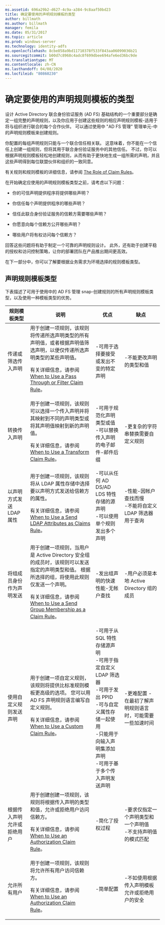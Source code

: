 ```yaml
---
ms.assetid: 696a29b2-d627-4c9a-a384-9c8aaf50bd23
title: 确定要使用的声明规则模板的类型
author: billmath
ms.author: billmath
manager: femila
ms.date: 05/31/2017
ms.topic: article
ms.prod: windows-server
ms.technology: identity-adfs
ms.openlocfilehash: 8cbe858a9bd11710378f533f843aa06099036b21
ms.sourcegitcommit: b00d7c8968c4adc8f699dbee694afe6ed36bc9de
ms.translationtype: MT
ms.contentlocale: zh-CN
ms.lasthandoff: 04/08/2020
ms.locfileid: "80860230"
---
```

# <a name="determine-the-type-of-claim-rule-template-to-use"></a>确定要使用的声明规则模板的类型


设计 Active Directory 联合身份验证服务 \(AD FS\) 基础结构的一个重要部分是确定一组完整的声明规则，以及你应用于创建这些规则的相应声明规则模板-适用于将与组织进行联合的每个合作伙伴。 可以通过使用中 "AD FS 管理" 管理单元\-中的声明规则模板来创建规则。  
  
你配置的每组声明规则只能与一个联合信任相关联。 这意味着，你不能在一个信任上创建一组规则，但将其用于联合身份验证服务中的其他信任。 不过，你可以根据声明规则模板轻松地创建规则，从而有助于更快地生成一组所需的声明，并且这些声明得到每位联盟伙伴和组织的一致同意。  
  
有关规则和规则模板的详细信息，请参阅 [The Role of Claim Rules](The-Role-of-Claim-Rules.md)。  
  
在开始确定应使用的声明规则模板类型之前，请考虑以下问题：  
  
-   你的可信声明提供程序将提供哪些声明？  
  
-   你信任每个声明提供程序的哪些声明？  
  
-   信任此联合身份验证服务的信赖方需要哪些声明？  
  
-   你愿意向每个信赖方公开哪些声明？  
  
-   哪些用户将有权访问每个信赖方？  
  
回答这些问题将有助于制定一个可靠的声明规则设计。 此外，还有助于创建平稳的授权和访问控制策略，让你的部署团队在产品推出期间更高效。  
  
在下一部分中，你可以了解要根据业务需求为环境选择的规则模板类型。  
  
## <a name="claim-rule-template-types"></a>声明规则模板类型  
下表描述了可用于使用中的 AD FS 管理 snap\-创建规则的所有声明规则模板类型，以及使用一种模板类型的优势。  
  
|规则模板类型|说明|优点|缺点|  
|----------------------|---------------|--------------|-----------------|  
|传递或筛选传入声明|用于创建一项规则，该规则将传递所选声明类型的所有声明值，或者根据声明值筛选声明，以便仅传递所选声明类型的某些声明值。<p>有关详细信息，请参阅 [When to Use a Pass Through or Filter Claim Rule](When-to-Use-a-Pass-Through-or-Filter-Claim-Rule.md)。|-可用于选择要接受或发出不变的特定声明|-不能更改声明的类型和值|  
|转换传入声明|用于创建一项规则，该规则可以选择一个传入声明并将其映射到不同的声明类型或将其声明值映射到新的声明值。<p>有关详细信息，请参阅 [When to Use a Transform Claim Rule](When-to-Use-a-Transform-Claim-Rule.md)。|-可用于规范化声明类型或值<br />-可以替换传入声明的电子邮件\-邮件后缀|-更复杂的字符串替换需要自定义规则|  
|以声明方式发送 LDAP 属性|用于创建一项规则，该规则将从 LDAP 属性存储中选择要以声明方式发送给信赖方的属性。<p>有关详细信息，请参阅 [When to Use a Send LDAP Attributes as Claims Rule](When-to-Use-a-Send-LDAP-Attributes-as-Claims-Rule.md)。|-可以从任何 AD DS\/AD LDS 特性存储的源声明<br />-可以使用单个规则发出多个声明|-性能-因帐户查找而慢<br />-不能将自定义 LDAP 筛选器用于查询|  
|将组成员身份作为声明发送|用于创建一项规则，当用户是 Active Directory 安全组的成员时，该规则可以发送指定的声明类型和值。 根据所选择的组，将使用此规则仅发送一个声明。<p>有关详细信息，请参阅 [When to Use a Send Group Membership as a Claim Rule](When-to-Use-a-Send-Group-Membership-as-a-Claim-Rule.md)。|-发出组声明的快速性能-无帐户查找|-用户必须是本地 Active Directory 组的成员|  
|使用自定义规则发送声明|用于创建一项自定义规则，该规则将提供比标准规则模板更高级的选项。 您可以用 AD FS 声明规则语言编写自定义规则。<p>有关详细信息，请参阅 [When to Use a Custom Claim Rule](When-to-Use-a-Custom-Claim-Rule.md)。|-可用于从 SQL 特性存储源声明<br />-可用于指定自定义 LDAP 筛选器<br />-可用于发出 PPID<br />-可与自定义属性存储一起使用<br />-只能用于向输入声明集添加声明<br />-可用于基于多个传入声明发送声明|-更难配置 \- 在最初了解声明规则语言时，可能需要一些加速时间|  
|根据传入声明允许或拒绝用户|用于创建创建一项规则，该规则将根据传入声明的类型和值，允许或拒绝用户访问信赖方。<p>有关详细信息，请参阅 [When to Use an Authorization Claim Rule](When-to-Use-an-Authorization-Claim-Rule.md)。|-简化了授权过程|-要求仅指定一个声明类型和一个声明值<br />-不支持声明值的模式匹配|  
|允许所有用户|用于创建一项规则，该规则将允许所有用户访问信赖方。<p>有关详细信息，请参阅 [When to Use an Authorization Claim Rule](When-to-Use-an-Authorization-Claim-Rule.md)。|-简单配置|-不如使用根据传入声明模板允许或拒绝用户的安全|  
  


